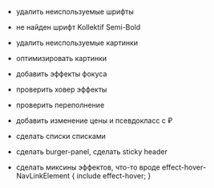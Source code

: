 - удалить неиспользуемые шрифты
- не найден шрифт Kollektif Semi-Bold
- удалить неиспользуемые картинки
- оптимизировать картинки
- добавить эффекты фокуса
- проверить ховер эффекты
- проверить переполнение
- добавить изменение цены и псевдокласс с ₽
- сделать списки списками
- сделать burger-panel, сделать sticky header

- сделать миксины эффектов, что-то вроде
  effect-hover-NavLinkElement {
  include effect-hover;
  }
